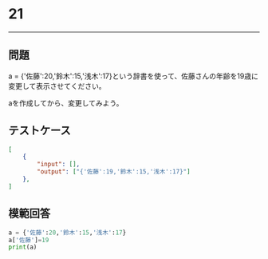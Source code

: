 # 21

---
## 問題

a = {'佐藤':20,'鈴木':15,'浅木':17}という辞書を使って、佐藤さんの年齢を19歳に変更して表示させてください。

aを作成してから、変更してみよう。

## テストケース

```json
[
	{
		"input": [],
		"output": ["{'佐藤':19,'鈴木':15,'浅木':17}"]
  	},
]
```

## 模範回答
```python
a = {'佐藤':20,'鈴木':15,'浅木':17}
a['佐藤']=19
print(a)
```

